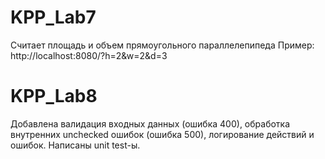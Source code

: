 # KPP_Lab7
Считает площадь и объем прямоугольного параллелепипеда
Пример: http://localhost:8080/?h=2&w=2&d=3
# KPP_Lab8
Добавлена валидация входных данных (ошибка 400), обработка внутренних unchecked ошибок (ошибка 500),
логирование действий и ошибок.
Написаны unit test-ы.
